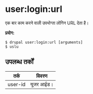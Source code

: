 # user:login:url
एक बार काम करने वाली उपभोग्ता लोगिन URL देता है।

**प्रयोग:**
```
$ drupal user:login:url [arguments] 
$ uslu  
```

## उपलब्ध तर्कों
तर्क | विवरण
---------|-------------
user-id | यूजर आईड।
